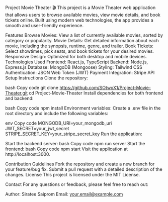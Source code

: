 Project Movie Theater 🎬
This project is a Movie Theater web application that allows users to browse available movies, view movie details, and book tickets online. Built using modern web technologies, the app provides a smooth and user-friendly experience.

Features
Browse Movies: View a list of currently available movies, sorted by category or popularity.
Movie Details: Get detailed information about each movie, including the synopsis, runtime, genre, and trailer.
Book Tickets: Select showtimes, pick seats, and book tickets for your desired movies.
Responsive Design: Optimized for both desktop and mobile devices.
Technologies Used
Frontend: React.js, TypeScript
Backend: Node.js, Express.js
Database: MongoDB (Mongoose)
Styling: Tailwind CSS
Authentication: JSON Web Token (JWT)
Payment Integration: Stripe API
Setup Instructions
Clone the repository:

bash
Copy code
git clone https://github.com/SOtwoX1/Project-Movie-Theater.git
cd Project-Movie-Theater
Install dependencies for both frontend and backend:

bash
Copy code
npm install
Environment variables: Create a .env file in the root directory and include the following variables:

env
Copy code
MONGODB_URI=your_mongodb_uri
JWT_SECRET=your_jwt_secret
STRIPE_SECRET_KEY=your_stripe_secret_key
Run the application:

Start the backend server:
bash
Copy code
npm run server
Start the frontend:
bash
Copy code
npm start
Visit the application at http://localhost:3000.

Contribution Guidelines
Fork the repository and create a new branch for your feature/bug fix.
Submit a pull request with a detailed description of the changes.
License
This project is licensed under the MIT License.

Contact
For any questions or feedback, please feel free to reach out:

Author: Siratee Saiprom
Email: your.email@example.com
